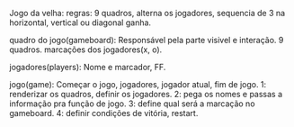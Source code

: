 Jogo da velha:
regras: 9 quadros, alterna os jogadores, sequencia de 3 na horizontal, vertical ou diagonal ganha.

quadro do jogo(gameboard): Responsável pela parte visivel e interação.
9 quadros.
marcações dos jogadores(x, o).

jogadores(players): Nome e marcador, FF.

jogo(game): Começar o jogo, jogadores, jogador atual, fim de jogo.
1: renderizar os quadros, definir os jogadores.
2: pega os nomes e passas a informação pra função de jogo.
3: define qual será a marcação no gameboard.
4: definir condições de vitória, restart.

